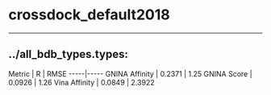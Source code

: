 # crossdock_default2018
 -----
## ../all_bdb_types.types:
Metric | R | RMSE
-----|-----
GNINA Affinity | 0.2371 | 1.25 
GNINA Score | 0.0926 | 1.26
Vina Affinity | 0.0849 | 2.3922